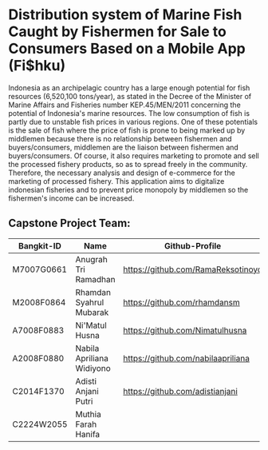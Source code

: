 # Distribution system of Marine Fish Caught by Fishermen for Sale to Consumers Based on a Mobile App (Fi$hku)


Indonesia as an archipelagic country has a large enough potential for fish resources (6,520,100 tons/year), as stated in the Decree of the Minister of Marine Affairs and Fisheries number KEP.45/MEN/2011 concerning the potential of Indonesia's marine resources. The low consumption of fish is partly due to unstable fish prices in various regions. One of these potentials is the sale of fish where the price of fish is prone to being marked up by middlemen because there is no relationship between fishermen and buyers/consumers, middlemen are the liaison between fishermen and buyers/consumers. Of course, it also requires marketing to promote and sell the processed fishery products, so as to spread freely in the community. Therefore, the necessary analysis and design of e-commerce for the marketing of processed fishery. This application aims to digitalize indonesian fisheries and to prevent price monopoly by middlemen so the fishermen's income can be increased.

## Capstone Project Team: 
| Bangkit-ID | Name | Github-Profile |
| ------ | ------ | ------ | 
| M7007G0661 | Anugrah Tri Ramadhan | https://github.com/RamaReksotinoyo |
| M2008F0864 | Rhamdan Syahrul Mubarak | https://github.com/rhamdansm |
| A7008F0883 | Ni'Matul Husna | https://github.com/Nimatulhusna |
| A2008F0880 | Nabila Apriliana Widiyono | https://github.com/nabilaapriliana |
| C2014F1370 | Adisti Anjani Putri | https://github.com/adistianjani |
| C2224W2055 | Muthia Farah Hanifa |  |